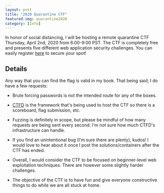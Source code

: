 ```yaml
---
layout: post
title: "2020 Quarantine CTF"
featured-img: quarantine2020
category: [Info]
---
```


In honor of social distancing, I will be hosting a remote quarantine CTF Thursday, April 2nd, 2020 from 6:00-9:00 PST.  The CTF is completely free and presents five different web application security challenges. You can easily register [here](https://halcyonic.ctfd.io) to secure your spot!

## Details

Any way that you can find the flag is valid in my book. That being said, I do have a few requests:

* Brute forcing passwords is not the intended route for any of the boxes.

* [CTFD](https://ctfd.io/about/) is the framework that's being used to host the CTF so there is a scoreboard, flag submission, etc.

* Fuzzing is definitely in scope, but please be mindful of how many requests are being sent every second.  I'm not sure how much CTFD's infrastructure can handle.

* If you find an unintentional bug (I'm sure there are plenty), kudos!  I would love to hear about it once I post the solutions/containers after the CTF has ended.

* Overall, I would consider the CTF to be focused on beginner-level web exploitation techniques. There are however some slightly harder challenges.  

* The objective of the CTF is to have fun and give everyone constructive things to do while we are all stuck at home.